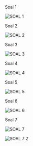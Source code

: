Soal 1

![SOAL 1](https://github.com/arizatus233/Learn_Phpmyadmin/assets/160198966/f9672474-59ea-401c-a55e-a8f7b337b191)

Soal 2

![SOAL 2](https://github.com/arizatus233/Learn_Phpmyadmin/assets/160198966/3daa0201-125c-4bba-b159-0c68a0abf189)

Soal 3

![SOAL 3](https://github.com/arizatus233/Learn_Phpmyadmin/assets/160198966/642c4f81-6fb3-44a2-8646-57203484d230)

Soal 4

![SOAL 4](https://github.com/arizatus233/Learn_Phpmyadmin/assets/160198966/ed7f1452-0245-4e29-8279-ccbecf680565)

Soal 5

![SOAL 5](https://github.com/arizatus233/Learn_Phpmyadmin/assets/160198966/0e24fa2e-6f34-498e-b639-64f7a5ba9523)

Soal 6

![SOAL 6](https://github.com/arizatus233/Learn_Phpmyadmin/assets/160198966/0bb4b660-56fb-4a4f-9e5c-c928075340b5)

Soal 7

![SOAL 7](https://github.com/arizatus233/Learn_Phpmyadmin/assets/160198966/bc5b4845-862c-4608-ac98-bb652b175137)

![SOAL 7 2](https://github.com/arizatus233/Learn_Phpmyadmin/assets/160198966/5e6a2148-8412-45dd-a03a-8b7637376e90)
